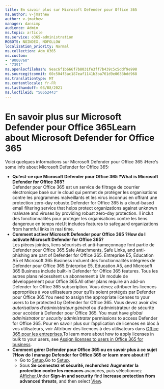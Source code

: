 ```yaml
---
title: En savoir plus sur Microsoft Defender pour Office 365
ms.author: v-jmathew
author: v-jmathew
manager: dansimp
audience: Admin
ms.topic: article
ms.service: o365-administration
ROBOTS: NOINDEX, NOFOLLOW
localization_priority: Normal
ms.collection: Adm_O365
ms.custom:
- "9000760"
- "7391"
ms.openlocfilehash: 9eac6f1b666f7b8031fe3ff7b439c5c5ddf9e998
ms.sourcegitcommit: 60c504f3ac187eaf1141b3ba701d9e0633bdd968
ms.translationtype: MT
ms.contentlocale: fr-FR
ms.lasthandoff: 03/08/2021
ms.locfileid: "50552443"
---
```

# <a name="learn-about-microsoft-defender-for-office-365"></a><span data-ttu-id="caa19-102">En savoir plus sur Microsoft Defender pour Office 365</span><span class="sxs-lookup"><span data-stu-id="caa19-102">Learn about Microsoft Defender for Office 365</span></span>

<span data-ttu-id="caa19-103">Voici quelques informations sur Microsoft Defender pour Office 365 :</span><span class="sxs-lookup"><span data-stu-id="caa19-103">Here's some info about Microsoft Defender for Office 365:</span></span>

- <span data-ttu-id="caa19-104">**Qu’est-ce que Microsoft Defender pour Office 365 ?**</span><span class="sxs-lookup"><span data-stu-id="caa19-104">**What is Microsoft Defender for Office 365?**</span></span>  
    <span data-ttu-id="caa19-105">Defender pour Office 365 est un service de filtrage de courrier électronique basé sur le cloud qui permet de protéger les organisations contre les programmes malveillants et les virus inconnus en offrant une protection zero-day robuste.</span><span class="sxs-lookup"><span data-stu-id="caa19-105">Defender for Office 365 is a cloud-based email filtering service that helps protect organizations against unknown malware and viruses by providing robust zero-day protection.</span></span> <span data-ttu-id="caa19-106">Il inclut des fonctionnalités pour protéger les organisations contre les liens dangereux en temps réel.</span><span class="sxs-lookup"><span data-stu-id="caa19-106">It includes features to safeguard organizations from harmful links in real time.</span></span>
- <span data-ttu-id="caa19-107">**Comment activer Microsoft Defender pour Office 365 ?**</span><span class="sxs-lookup"><span data-stu-id="caa19-107">**How do I activate Microsoft Defender for Office 365?**</span></span>  
    <span data-ttu-id="caa19-108">Les pièces jointes, liens sécurisés et anti-hameçonnage font partie de Defender pour Office 365.</span><span class="sxs-lookup"><span data-stu-id="caa19-108">Safe Attachments, Safe Links, and anti-phishing are part of Defender for Office 365.</span></span> <span data-ttu-id="caa19-109">Entreprise E5, Éducation A5 et Microsoft 365 Business incluent des fonctionnalités intégrées de Defender pour Office 365.</span><span class="sxs-lookup"><span data-stu-id="caa19-109">Enterprise E5, Education A5, and Microsoft 365 Business include built-in Defender for Office 365 features.</span></span> <span data-ttu-id="caa19-110">Tous les autres plans nécessitent un abonnement à Un module de développement pour Office 365.</span><span class="sxs-lookup"><span data-stu-id="caa19-110">All other plans require an add-on Defender for Office 365 subscription.</span></span> <span data-ttu-id="caa19-111">Vous devez attribuer les licences appropriées à vos utilisateurs pour qu’ils soient protégés par Defender pour Office 365.</span><span class="sxs-lookup"><span data-stu-id="caa19-111">You need to assign the appropriate licenses to your users to be protected by Defender for Office 365.</span></span> <span data-ttu-id="caa19-112">Vous devez avoir *des autorisations d’administrateur général* ou d’administrateur de sécurité pour accéder à Defender pour Office 365. </span><span class="sxs-lookup"><span data-stu-id="caa19-112">You must have *global administrator* or *security administrator* permissions to access Defender for Office 365.</span></span> <span data-ttu-id="caa19-113">Pour en savoir plus sur l’application de licences en bloc à vos utilisateurs, voir Attribuer des licences à des utilisateurs dans [Office 365 pour les entreprises.](https://go.microsoft.com/fwlink/?linkid=2093435)</span><span class="sxs-lookup"><span data-stu-id="caa19-113">To learn more about how to apply licenses in bulk to your users, see [Assign licenses to users in Office 365 for business](https://go.microsoft.com/fwlink/?linkid=2093435).</span></span>
- <span data-ttu-id="caa19-114">**Comment gérer Defender pour Office 365 ou en savoir plus à ce sujet ?**</span><span class="sxs-lookup"><span data-stu-id="caa19-114">**How do I manage Defender for Office 365 or learn more about it?**</span></span>  
  - <span data-ttu-id="caa19-115">Go to [Setup](https://go.microsoft.com/fwlink/p/?linkid=2075721).</span><span class="sxs-lookup"><span data-stu-id="caa19-115">Go to [Setup](https://go.microsoft.com/fwlink/p/?linkid=2075721).</span></span>  
  - <span data-ttu-id="caa19-116">Sous **Se connectez et sécurité, recherchez** **Augmenter la protection contre les menaces** avancées, puis sélectionnez [Afficher.](https://go.microsoft.com/fwlink/?linkid=2109302)</span><span class="sxs-lookup"><span data-stu-id="caa19-116">Under **Sign-in and security** find **Increase protection from advanced threats**, and then select [View](https://go.microsoft.com/fwlink/?linkid=2109302).</span></span>

